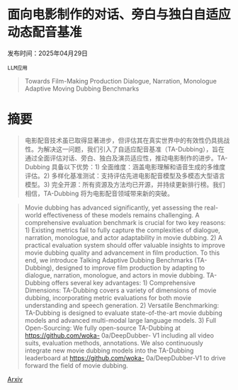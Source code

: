 # 面向电影制作的对话、旁白与独白自适应动态配音基准

发布时间：2025年04月29日

`LLM应用`

> Towards Film-Making Production Dialogue, Narration, Monologue Adaptive Moving Dubbing Benchmarks

# 摘要

> 电影配音技术虽已取得显著进步，但评估其在真实世界中的有效性仍具挑战性。为解决这一问题，我们引入了自适应配音基准（TA-Dubbing），旨在通过全面评估对话、旁白、独白及演员适应性，推动电影制作的进步。TA-Dubbing 具备以下优势：1) 全面维度：涵盖电影理解和语音生成的多维度评估。2) 多样化基准测试：支持评估先进电影配音模型及多模态大型语言模型。3) 完全开源：所有资源及方法均已开源，并持续更新排行榜。我们相信，TA-Dubbing 将为电影配音领域带来新的突破。

> Movie dubbing has advanced significantly, yet assessing the real-world effectiveness of these models remains challenging. A comprehensive evaluation benchmark is crucial for two key reasons: 1) Existing metrics fail to fully capture the complexities of dialogue, narration, monologue, and actor adaptability in movie dubbing. 2) A practical evaluation system should offer valuable insights to improve movie dubbing quality and advancement in film production. To this end, we introduce Talking Adaptive Dubbing Benchmarks (TA-Dubbing), designed to improve film production by adapting to dialogue, narration, monologue, and actors in movie dubbing. TA-Dubbing offers several key advantages: 1) Comprehensive Dimensions: TA-Dubbing covers a variety of dimensions of movie dubbing, incorporating metric evaluations for both movie understanding and speech generation. 2) Versatile Benchmarking: TA-Dubbing is designed to evaluate state-of-the-art movie dubbing models and advanced multi-modal large language models. 3) Full Open-Sourcing: We fully open-source TA-Dubbing at https://github.com/woka- 0a/DeepDubber- V1 including all video suits, evaluation methods, annotations. We also continuously integrate new movie dubbing models into the TA-Dubbing leaderboard at https://github.com/woka- 0a/DeepDubber-V1 to drive forward the field of movie dubbing.

[Arxiv](https://arxiv.org/abs/2505.01450)
